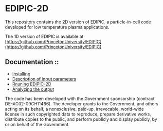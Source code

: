 # EDIPIC-2D

This repository contains the 2D version of EDIPIC, a particle-in-cell code developed for low temperature plasma applications.

The 1D version of EDIPIC is available at [https://github.com/PrincetonUniversity/EDIPIC](https://github.com/PrincetonUniversity/EDIPIC)

## Documentation ::
- [Installing](./Instructions/installing_edipic2d.md)
- [Description of input parameters](./Doc/EDIPIC2D_input_data_description_0.pdf)
- [Rnuning EDIPIC-2D](./Instructions/running_edipic2d.md)
- [Analyzing the output](./Doc/EDIPIC2D_output_data_description_0.pdf)


The code has been developed with the Government sponsorship (contract DE-AC02-09CH11466). The developer grants to the Government, and others acting on its behalf, a nonexclusive, paid-up, irrevocable, world-wide license in such copyrighted data to reproduce, prepare derivative works, distribute copies to the public, and perform publicly and display publicly, by or on behalf of the Government.
